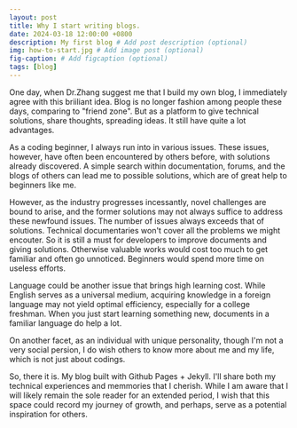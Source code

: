 ```yaml
---
layout: post
title: Why I start writing blogs.
date: 2024-03-18 12:00:00 +0800
description: My first blog # Add post description (optional)
img: how-to-start.jpg # Add image post (optional)
fig-caption: # Add figcaption (optional)
tags: [blog]
---
```

One day, when Dr.Zhang suggest me that I build my own blog, I immediately agree with this briiliant idea. Blog is no longer fashion among people these days, comparing to "friend zone". But as a platform to give technical solutions, share thoughts, spreading ideas. It still have quite a lot advantages.   

As a coding beginner, I always run into in various issues. These issues, however, have often been encountered by others before, with solutions already discovered. A simple search within documentation, forums, and the blogs of others can lead me to possible solutions, which are of great help to beginners like me.   

However, as the industry progresses incessantly, novel challenges are bound to arise, and the former solutions may not always suffice to address these newfound issues. The number of issues always exceeds that of solutions. Technical documentaries won't cover all the problems we might encouter. So it is still a must for developers to improve documents and giving solutions. Otherwise valuable works would cost too much to get familiar and often go unnoticed. Beginners would spend more time on useless efforts. 

Language could be another issue that brings high learning cost. While English serves as a universal medium, acquiring knowledge in a foreign language may not yield optimal efficiency, especially for a college freshman. When you just start learning something new, documents in a familiar language do help a lot.    

On another facet, as an individual with unique personality, though I'm not a very social persion, I do wish others to know more about me and my life, which is not just about codings.  

So, there it is. My blog built with Github Pages + Jekyll. I'll share both my technical experiences and memmories that I cherish. While I am aware that I will likely remain the sole reader for an extended period, I wish that this space could record my journey of growth, and perhaps, serve as a potential inspiration for others.
